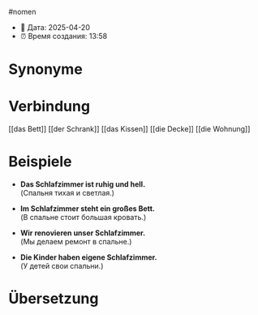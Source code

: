 
#nomen
- 📍 Дата: 2025-04-20
- ⏰ Время создания: 13:58
# Synonyme

# Verbindung 
[[das Bett]]
[[der Schrank]]
[[das Kissen]]
[[die Decke]]
[[die Wohnung]]
# Beispiele
- **Das Schlafzimmer ist ruhig und hell.**  
    (Спальня тихая и светлая.)
    
- **Im Schlafzimmer steht ein großes Bett.**  
    (В спальне стоит большая кровать.)
    
- **Wir renovieren unser Schlafzimmer.**  
    (Мы делаем ремонт в спальне.)
    
- **Die Kinder haben eigene Schlafzimmer.**  
    (У детей свои спальни.)
# Übersetzung
